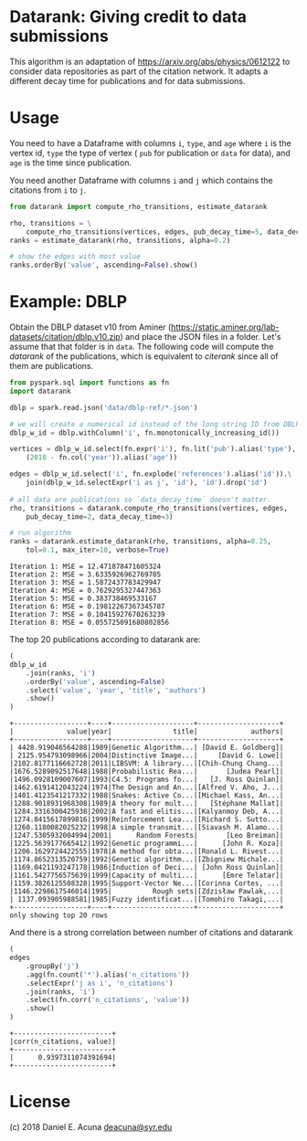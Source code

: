 # Datarank: Giving credit to data submissions

This algorithm is an adaptation of https://arxiv.org/abs/physics/0612122 
to consider data repositories as part of the citation network. 
It adapts a different decay time for publications and for data submissions.

# Usage

You need to have a Dataframe with columns `i`, `type`, and `age` where `i`
is the vertex id, `type` the type of vertex ( `pub` for publication or 
`data` for data), and `age` is the time since publication.

You need another Dataframe with columns `i` and `j` which contains the citations
from `i` to `j`.

```python
from datarank import compute_rho_transitions, estimate_datarank

rho, transitions = \
    compute_rho_transitions(vertices, edges, pub_decay_time=5, data_decay_time=10)
ranks = estimate_datarank(rho, transitions, alpha=0.2)

# show the edges with most value
ranks.orderBy('value', ascending=False).show()
```



# Example: DBLP 

Obtain the DBLP dataset v10 from Aminer (https://static.aminer.org/lab-datasets/citation/dblp.v10.zip)
and place the JSON files in a folder. Let's assume that that folder is in `data`.
The following code will compute the _datarank_ of the publications, which is equivalent
to _citerank_ since all of them are publications.

```python
from pyspark.sql import functions as fn
import datarank

dblp = spark.read.json('data/dblp-ref/*.json')

# we will create a numerical id instead of the long string ID from DBLP - saves intermediate space
dblp_w_id = dblp.withColumn('i', fn.monotonically_increasing_id())

vertices = dblp_w_id.select(fn.expr('i'), fn.lit('pub').alias('type'), 
    (2018 - fn.col('year')).alias('age'))

edges = dblp_w_id.select('i', fn.explode('references').alias('id')).\
    join(dblp_w_id.selectExpr('i as j', 'id'), 'id').drop('id')
    
# all data are publications so `data_decay_time` doesn't matter.
rho, transitions = datarank.compute_rho_transitions(vertices, edges, 
    pub_decay_time=2, data_decay_time=3)

# run algorithm 
ranks = datarank.estimate_datarank(rho, transitions, alpha=0.25, 
    tol=0.1, max_iter=10, verbose=True)
```
```
Iteration 1: MSE = 12.471878471605324
Iteration 2: MSE = 3.6335926962769705
Iteration 3: MSE = 1.5872437783429947
Iteration 4: MSE = 0.7629295327447363
Iteration 5: MSE = 0.383738469533167
Iteration 6: MSE = 0.19812267367345787
Iteration 7: MSE = 0.10415927670263239
Iteration 8: MSE = 0.055725091680802856 
```

The top 20 publications according to datarank are:

```python
(
dblp_w_id
    .join(ranks, 'i')
    .orderBy('value', ascending=False)
    .select('value', 'year', 'title', 'authors')
    .show()
)
```
```
+------------------+----+--------------------+--------------------+             
|             value|year|               title|             authors|
+------------------+----+--------------------+--------------------+
| 4428.919046564288|1989|Genetic Algorithm...| [David E. Goldberg]|
| 2125.954793098966|2004|Distinctive Image...|     [David G. Lowe]|
|2102.8177116662728|2011|LIBSVM: A library...|[Chih-Chung Chang...|
|1676.5289092517648|1988|Probabilistic Rea...|       [Judea Pearl]|
|1496.0928109007607|1993|C4.5: Programs fo...|   [J. Ross Quinlan]|
|1462.6191412043224|1974|The Design and An...|[Alfred V. Aho, J...|
|1401.4123541217332|1988|Snakes: Active Co...|[Michael Kass, An...|
|1288.9018931968308|1989|A theory for mult...|   [Stéphane Mallat]|
|1284.3316300425938|2002|A fast and elitis...|[Kalyanmoy Deb, A...|
|1274.8415617899816|1999|Reinforcement Lea...|[Richard S. Sutto...|
|1260.1180082025232|1998|A simple transmit...|[Siavash M. Alamo...|
|1247.5305932004994|2001|      Random Forests|       [Leo Breiman]|
|1225.5639177665412|1992|Genetic programmi...|      [John R. Koza]|
|1206.1629724422555|1978|A method for obta...|[Ronald L. Rivest...|
|1174.8652313520759|1992|Genetic algorithm...|[Zbigniew Michale...|
|1169.0421193247178|1986|Induction of Deci...| [John Ross Quinlan]|
|1161.5427756575639|1999|Capacity of multi...|      [Emre Telatar]|
|1159.3826125508328|1995|Support-Vector Ne...|[Corinna Cortes, ...|
|1146.2298617546014|1995|          Rough sets|[Zdzisław Pawlak,...|
| 1137.093905988581|1985|Fuzzy identificat...|[Tomohiro Takagi,...|
+------------------+----+--------------------+--------------------+
only showing top 20 rows
```

And there is a strong correlation between number of citations and datarank

```python
(
edges
    .groupBy('j')
    .agg(fn.count('*').alias('n_citations'))
    .selectExpr('j as i', 'n_citations')
    .join(ranks, 'i')
    .select(fn.corr('n_citations', 'value'))
    .show()
)
```
```
+------------------------+                                                      
|corr(n_citations, value)|
+------------------------+
|      0.9397311074391694|
+------------------------+
```

# License

(c) 2018 Daniel E. Acuna <deacuna@syr.edu>